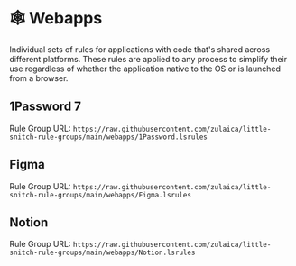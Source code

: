 # 🕸 Webapps

Individual sets of rules for applications with code that's shared across
different platforms. These rules are applied to any process to simplify their
use regardless of whether the application native to the OS or is launched from a
browser.

## 1Password 7

Rule Group URL:
`https://raw.githubusercontent.com/zulaica/little-snitch-rule-groups/main/webapps/1Password.lsrules`

## Figma

Rule Group URL:
`https://raw.githubusercontent.com/zulaica/little-snitch-rule-groups/main/webapps/Figma.lsrules`

## Notion

Rule Group URL:
`https://raw.githubusercontent.com/zulaica/little-snitch-rule-groups/main/webapps/Notion.lsrules`
